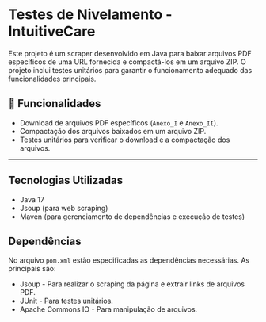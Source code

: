 # Testes de Nivelamento - IntuitiveCare

Este projeto é um scraper desenvolvido em Java para baixar arquivos PDF específicos de uma URL fornecida e compactá-los em um arquivo ZIP. O projeto inclui testes unitários para garantir o funcionamento adequado das funcionalidades principais.

## 📌 Funcionalidades

-  Download de arquivos PDF específicos (`Anexo_I` e `Anexo_II`).
-  Compactação dos arquivos baixados em um arquivo ZIP.
-  Testes unitários para verificar o download e a compactação dos arquivos.


---

##  Tecnologias Utilizadas

- Java 17
- Jsoup (para web scraping)
- Maven (para gerenciamento de dependências e execução de testes)

##  Dependências

No arquivo `pom.xml` estão especificadas as dependências necessárias. As principais são:

- Jsoup - Para realizar o scraping da página e extrair links de arquivos PDF.
- JUnit - Para testes unitários.
- Apache Commons IO - Para manipulação de arquivos.

